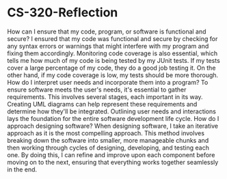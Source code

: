 # CS-320-Reflection
How can I ensure that my code, program, or software is functional and secure?
I ensured that my code was functional and secure by checking for any syntax errors or warnings that might interfere with my program and fixing them accordingly. Monitoring code coverage is also essential, which tells me how much of my code is being tested by my JUnit tests. If my tests cover a large percentage of my code, they do a good job testing it. On the other hand, if my code coverage is low, my tests should be more thorough.
How do I interpret user needs and incorporate them into a program?
To ensure software meets the user's needs, it's essential to gather requirements. This involves several stages, each important in its way. Creating UML diagrams can help represent these requirements and determine how they'll be integrated. Outlining user needs and interactions lays the foundation for the entire software development life cycle.
How do I approach designing software?
When designing software, I take an iterative approach as it is the most compelling approach. This method involves breaking down the software into smaller, more manageable chunks and then working through cycles of designing, developing, and testing each one. By doing this, I can refine and improve upon each component before moving on to the next, ensuring that everything works together seamlessly in the end.
